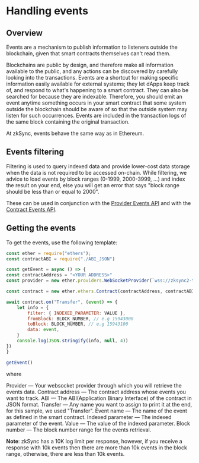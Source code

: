 # Handling events

<TocHeader />
<TOC class="table-of-contents" :include-level="[2,3]" />

## Overview 
Events are a mechanism to publish information to listeners outside the blockchain, given that smart contracts themselves can't read them.

Blockchains are public by design, and therefore make all information available to the public, and any actions can be discovered by carefully looking into the transactions. Events are a shortcut for making specific information easily available for external systems; they let dApps keep track of, and respond to what's happening to a smart contract. They can also be searched for because they are indexable. Therefore, you should emit an event anytime something occurs in your smart contract that some system outside the blockchain should be aware of so that the outside system may listen for such occurrences. 
Events are included in the transaction logs of the same block containing the original transaction.

At zkSync, events behave the same way as in Ethereum.

## Events filtering

Filtering is used to query indexed data and provide lower-cost data storage when the data is not required to be accessed on-chain.
While filtering, we advice to load events by block ranges (0-1999, 2000-3999, ...) and index the result on your end, else you will get an error that says "block range should be less than or equal to 2000".

These can be used in conjunction with the [Provider Events API](https://docs.ethers.io/v5/api/providers/provider/#Provider--event-methods) and with the [Contract Events API](https://docs.ethers.io/v5/api/contract/contract/#Contract--events).

## Getting the events

To get the events, use the following template:

```js
const ether = require("ethers");
const contractABI = require("./ABI_JSON")

const getEvent = async () => {
const contractAddress = "<YOUR ADDRESS>"
const provider = new ether.providers.WebSocketProvider(`wss://zksync2-testnet.zksync.dev/ws`)

const contract = new ether.ethers.Contract(contractAddress, contractABI, provider);

await contract.on("Transfer", (event) => {
    let info = {
        filter: { INDEXED_PARAMETER: VALUE },
        fromBlock: BLOCK_NUMBER, // e.g 15943000
        toBlock: BLOCK_NUMBER, // e.g 15943100
        data: event,
    }
    console.log(JSON.stringify(info, null, 4))
})
}

getEvent()

```

where

Provider — Your websocket provider through which you will retrieve the events data.
Contract address — The contract address whose events you want to track.
ABI — The ABI(Application Binary Interface) of the contract in JSON format.
Transfer — Any name you want to assign to print it at the end, for this sample, we used "Transfer".
Event name — The name of the event as defined in the smart contract.
Indexed parameter — The indexed parameter of the event.
Value — The value of the indexed parameter.
Block number — The block number range for the events retrieval.

**Note**: zkSync has a 10K log limit per response, however, if you receive a response with 10k events then there are more than 10k events in the block range, otherwise, there are less than 10k events. 



